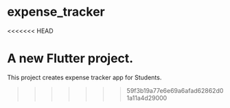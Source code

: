 # expense_tracker
<<<<<<< HEAD

A new Flutter project.
=======
This project creates expense tracker app for Students.
>>>>>>> 59f3b19a77e6e69a6afad62862d01a11a4d29000

